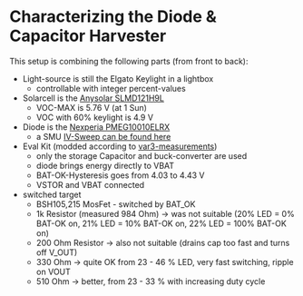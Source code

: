 # Characterizing the Diode & Capacitor Harvester

This setup is combining the following parts (from front to back):

- Light-source is still the Elgato Keylight in a lightbox 
  - controllable with integer percent-values
- Solarcell is the [Anysolar SLMD121H9L](https://www.digikey.de/en/products/detail/anysolar-ltd/SLMD121H09L/2754277)
  - VOC-MAX is 5.76 V (at 1 Sun)
  - VOC with 60% keylight is 4.9 V
- Diode is the [Nexperia PMEG10010ELRX](https://www.digikey.de/en/products/detail/nexperia-usa-inc/PMEG10010ELRX/5436248?s=N4IgTCBcDaIAoFkCiBxAjABg5pAZASgBogC6AvkA)
  - a SMU [IV-Sweep can be found here](https://github.com/orgua/shepherd_v2_planning/blob/main/docs/10_capes/media_v23/profiler_smu_hrv_diodes.csv)
- Eval Kit (modded according to [var3-measurements](https://github.com/orgua/bq_characteristics/tree/main/eval_kit_behavior_var3))
  - only the storage Capacitor and buck-converter are used
  - diode brings energy directly to VBAT
  - BAT-OK-Hysteresis goes from 4.03 to 4.43 V
  - VSTOR and VBAT connected
- switched target
  - BSH105,215 MosFet - switched by BAT_OK
  - 1k Resistor (measured 984 Ohm) -> was not suitable (20% LED = 0% BAT-OK on, 21% LED = 10% BAT-OK on, 22% LED = 100% BAT-OK on)
  - 200 Ohm Resistor -> also not suitable (drains cap too fast and turns off V_OUT)
  - 330 Ohm -> quite OK from 23 - 46 % LED, very fast switching, ripple on VOUT
  - 510 Ohm -> better, from 23 - 33 % with increasing duty cycle
